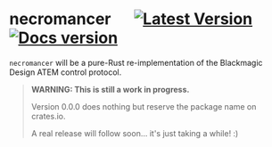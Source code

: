 # necromancer &emsp; [![Latest Version]][crates.io] [![Docs version]][docs.rs]

`necromancer` will be a pure-Rust re-implementation of the Blackmagic Design ATEM control
protocol.

> **WARNING: This is still a work in progress.**
>
> Version 0.0.0 does nothing but reserve the package name on crates.io.
>
> A real release will follow soon... it's just taking a while! :)

[crates.io]: https://crates.io/crates/necromancer
[Docs version]: https://img.shields.io/docsrs/necromancer.svg
[docs.rs]: https://docs.rs/necromancer/
[Latest Version]: https://img.shields.io/crates/v/necromancer.svg

